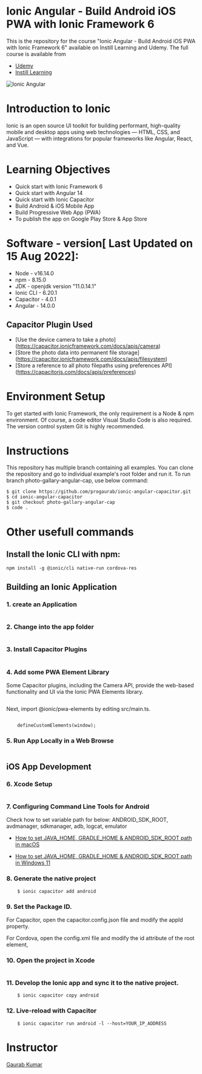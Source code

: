 # Ionic Angular - Build Android iOS PWA with Ionic Framework 6
This is the repository for the course "Ionic Angular - Build Android iOS PWA with Ionic Framework 6" available on Instill Learning and Udemy. The full course is available from 
* [Udemy]()
* [Instill Learning](https://www.instilllearning.com)

![Ionic Angular](https://img-c.udemycdn.com/course/750x422/4823198_ec54_2.jpg)
# Introduction to Ionic
Ionic is an open source UI toolkit for building performant, high-quality mobile and desktop apps using web technologies — HTML, CSS, and JavaScript — with integrations for popular frameworks like Angular, React, and Vue.

# Learning Objectives
* Quick start with Ionic Framework 6
* Quick start with Angular 14
* Quick start with Ionic Capacitor
* Build Android & iOS Mobile App
* Build Progressive Web App (PWA)
* To publish the app on Google Play Store & App Store

# Software - version[ Last Updated on 15 Aug 2022]:
* Node - v16.14.0
* npm - 8.15.0 
* JDK - openjdk version "11.0.14.1"
* Ionic CLI - 6.20.1
* Capacitor -  4.0.1
* Angular - 14.0.0

## Capacitor Plugin Used
* [Use the device camera to take a photo] (https://capacitor.ionicframework.com/docs/apis/camera)
* [Store the photo data into permanent file storage] (https://capacitor.ionicframework.com/docs/apis/filesystem)
* [Store a reference to all photo filepaths using preferences API] (https://capacitorjs.com/docs/apis/preferences)

# Environment Setup
To get started with Ionic Framework, the only requirement is a Node & npm environment.
Of course, a code editor Visual Studio Code is also required.
The version control system Git is highly recommended.

# Instructions
This repository has multiple branch containing all examples. You can clone the repository and go to individual example's root folder and run it. 
To run branch photo-gallary-angular-cap, use below command:
```
$ git clone https://github.com/progaurab/ionic-angular-capacitor.git
$ cd ionic-angular-capacitor
$ git checkout photo-gallary-angular-cap
$ code .
```
# Other usefull commands
## Install the Ionic CLI with npm:
``` npm install -g @ionic/cli native-run cordova-res ```

## Building an Ionic Application

### 1. create an Application
``` $ ionic start ionic-angular-capacitor blank --type=angular --capacitor 
```

 ### 2. Change into the app folder 
 ``` $ cd ionic-angular-capacitor 
 ```

 ### 3. Install Capacitor Plugins
 ``` $ npm install @capacitor/camera @capacitor/preferences @capacitor/filesystem 
 ``` 

### 4. Add some PWA Element Library
Some Capacitor plugins, including the Camera API, provide the web-based functionality and UI via the Ionic PWA Elements library.

``` $ npm install @ionic/pwa-elements 
```

Next, import @ionic/pwa-elements by editing src/main.ts.
``` import { defineCustomElements } from '@ionic/pwa-elements/loader';

    defineCustomElements(window); 
```

### 5. Run App Locally in a Web Browse 
``` $ ionic serve 
```

## iOS App Development
### 6. Xcode Setup
``` $ xcode-select --install 
```

### 7. Configuring Command Line Tools for Android
Check how to set variable path for below:
ANDROID_SDK_ROOT, avdmanager, sdkmanager, adb, logcat, emulator

* [How to set JAVA_HOME, GRADLE_HOME & ANDROID_SDK_ROOT path in macOS](https://androidabcd.info/how-to-set-java_home-gradle_home-android_sdk_root-path-in-macos/)

* [How to set JAVA_HOME, GRADLE_HOME & ANDROID_SDK_ROOT path in Windows 11](https://androidabcd.info/how-to-set-java_home-in-windows/)

### 8. Generate the native project 
``` $ ionic capacitor add ios
    $ ionic capacitor add android 
```

### 9. Set the Package ID.
For Capacitor, open the capacitor.config.json file and modify the appId property.

For Cordova, open the config.xml file and modify the id attribute of the root element, <widget>

### 10. Open the project in Xcode
``` $ ionic capacitor open ios 
```

### 11. Develop the Ionic app and sync it to the native project.
``` $ ionic capacitor copy ios 
    $ ionic capacitor copy android 
```

### 12. Live-reload with Capacitor
``` $ ionic capacitor run ios -l --external
    $ ionic capacitor run android -l --host=YOUR_IP_ADDRESS 
```

# Instructor
[Gaurab Kumar](https://www.linkedin.com/in/progaurab)